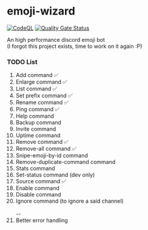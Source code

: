 # emoji-wizard

[![CodeQL](https://github.com/Achxy/emoji-wizard/actions/workflows/codeql-analysis.yml/badge.svg)](https://github.com/Achxy/emoji-wizard/actions/workflows/codeql-analysis.yml) [![Quality Gate Status](https://sonarcloud.io/api/project_badges/measure?project=Achxy_emoji-wizard&metric=alert_status)](https://sonarcloud.io/summary/new_code?id=Achxy_emoji-wizard)

An high performance discord emoji bot\
(I forgot this project exists, time to work on it again :P)

### TODO List

<ol>
<li>Add command ✅</li>
<li>Enlarge command ✅</li>
<li>List command ✅</li>
<li>Set prefix command ✅</li>
<li>Rename command ✅</li>
<li>Ping command ✅</li>
<li>Help command</li>
<li>Backup command</li>
<li>Invite command</li>
<li>Uptime command</li>
<li>Remove command ✅</li>
<li>Remove-all command ✅</li>
<li>Snipe-emoji-by-id command</li>
<li>Remove-duplicate-command command</li>
<li>Stats command</li>
<li>Set-status command (dev only)</li>
<li>Source command ✅</li>
<li>Enable command</li>
<li>Disable command</li>
<li>Ignore command (to ignore a said channel)</li>
<br> --
<li>Better error handling</li>
</ol>
